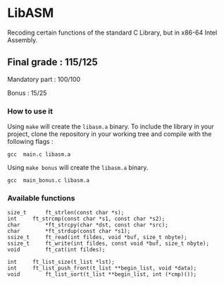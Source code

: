 # LibASM
Recoding certain functions of the standard C Library, but in x86-64 Intel Assembly.
## Final grade : 115/125

Mandatory part : 100/100

Bonus : 15/25
### How to use it
Using ``make`` will create the ``libasm.a`` binary.
To include the library in your project, clone the repository in your working tree and compile with the following flags :
```
gcc  main.c libasm.a
```
Using ``make bonus`` will create the ``libasm.a`` binary.
```
gcc  main_bonus.c libasm.a
```
### Available functions
```
size_t		ft_strlen(const char *s);
int		ft_strcmp(const char *s1, const char *s2);
char		*ft_strcpy(char *dst, const char *src);
char		*ft_strdup(const char *s1);
ssize_t		ft_read(int fildes, void *buf, size_t nbyte);
ssize_t		ft_write(int fildes, const void *buf, size_t nbyte);
void		ft_cat(int fildes);

int		ft_list_size(t_list *lst);
int		ft_list_push_front(t_list **begin_list, void *data);
void		ft_list_sort(t_list **begin_list, int (*cmp)());

```
